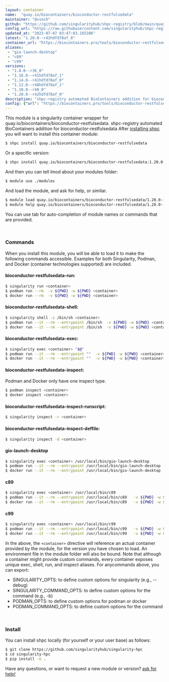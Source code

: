 ```yaml
---
layout: container
name:  "quay.io/biocontainers/bioconductor-restfulsedata"
maintainer: "@vsoch"
github: "https://github.com/singularityhub/shpc-registry/blob/main/quay.io/biocontainers/bioconductor-restfulsedata/container.yaml"
config_url: "https://raw.githubusercontent.com/singularityhub/shpc-registry/main/quay.io/biocontainers/bioconductor-restfulsedata/container.yaml"
updated_at: "2023-07-07 03:47:03.165386"
latest: "1.20.0--r42hdfd78af_0"
container_url: "https://biocontainers.pro/tools/bioconductor-restfulsedata"
aliases:
 - "gio-launch-desktop"
 - "c89"
 - "c99"
versions:
 - "1.8.0--r36_0"
 - "1.16.0--r41hdfd78af_1"
 - "1.14.0--r41hdfd78af_0"
 - "1.12.0--r40hdfd78af_1"
 - "1.10.0--r40_0"
 - "1.20.0--r42hdfd78af_0"
description: "shpc-registry automated BioContainers addition for bioconductor-restfulsedata"
config: {"url": "https://biocontainers.pro/tools/bioconductor-restfulsedata", "maintainer": "@vsoch", "description": "shpc-registry automated BioContainers addition for bioconductor-restfulsedata", "latest": {"1.20.0--r42hdfd78af_0": "sha256:c5c2af004089f82b7812400a38f1f73ce72ac9f7a8843b83e60f19802c3b1766"}, "tags": {"1.8.0--r36_0": "sha256:e550024320b43792b27cb2c4096d5d2b8d3f07202cb9c499b35091239934f09e", "1.16.0--r41hdfd78af_1": "sha256:30145d46542439afda78fa66d3a7111baf8f03f330818525c5c945d6784cba14", "1.14.0--r41hdfd78af_0": "sha256:2fac5163e72eebd0101c50c806f6816c54d32785b81f659ef6d54f252fcbeaf5", "1.12.0--r40hdfd78af_1": "sha256:9dde939121fd0f8377aaf73ac26bbc23ee80160dc6bfd91d41bc5b325f207919", "1.10.0--r40_0": "sha256:a015804680950b30ec4be1a920cc9bd05148dc5fe13f0a50b07c0d8729804c4f", "1.20.0--r42hdfd78af_0": "sha256:c5c2af004089f82b7812400a38f1f73ce72ac9f7a8843b83e60f19802c3b1766"}, "docker": "quay.io/biocontainers/bioconductor-restfulsedata", "aliases": {"gio-launch-desktop": "/usr/local/bin/gio-launch-desktop", "c89": "/usr/local/bin/c89", "c99": "/usr/local/bin/c99"}}
---
```


This module is a singularity container wrapper for quay.io/biocontainers/bioconductor-restfulsedata.
shpc-registry automated BioContainers addition for bioconductor-restfulsedata
After [installing shpc](#install) you will want to install this container module:


```bash
$ shpc install quay.io/biocontainers/bioconductor-restfulsedata
```

Or a specific version:

```bash
$ shpc install quay.io/biocontainers/bioconductor-restfulsedata:1.20.0--r42hdfd78af_0
```

And then you can tell lmod about your modules folder:

```bash
$ module use ./modules
```

And load the module, and ask for help, or similar.

```bash
$ module load quay.io/biocontainers/bioconductor-restfulsedata/1.20.0--r42hdfd78af_0
$ module help quay.io/biocontainers/bioconductor-restfulsedata/1.20.0--r42hdfd78af_0
```

You can use tab for auto-completion of module names or commands that are provided.

<br>

### Commands

When you install this module, you will be able to load it to make the following commands accessible.
Examples for both Singularity, Podman, and Docker (container technologies supported) are included.

#### bioconductor-restfulsedata-run:

```bash
$ singularity run <container>
$ podman run --rm  -v ${PWD} -w ${PWD} <container>
$ docker run --rm  -v ${PWD} -w ${PWD} <container>
```

#### bioconductor-restfulsedata-shell:

```bash
$ singularity shell -s /bin/sh <container>
$ podman run --it --rm --entrypoint /bin/sh  -v ${PWD} -w ${PWD} <container>
$ docker run --it --rm --entrypoint /bin/sh  -v ${PWD} -w ${PWD} <container>
```

#### bioconductor-restfulsedata-exec:

```bash
$ singularity exec <container> "$@"
$ podman run --it --rm --entrypoint ""  -v ${PWD} -w ${PWD} <container> "$@"
$ docker run --it --rm --entrypoint ""  -v ${PWD} -w ${PWD} <container> "$@"
```

#### bioconductor-restfulsedata-inspect:

Podman and Docker only have one inspect type.

```bash
$ podman inspect <container>
$ docker inspect <container>
```

#### bioconductor-restfulsedata-inspect-runscript:

```bash
$ singularity inspect -r <container>
```

#### bioconductor-restfulsedata-inspect-deffile:

```bash
$ singularity inspect -d <container>
```


#### gio-launch-desktop

```bash
$ singularity exec <container> /usr/local/bin/gio-launch-desktop
$ podman run --it --rm --entrypoint /usr/local/bin/gio-launch-desktop   -v ${PWD} -w ${PWD} <container> -c " $@"
$ docker run --it --rm --entrypoint /usr/local/bin/gio-launch-desktop   -v ${PWD} -w ${PWD} <container> -c " $@"
```


#### c89

```bash
$ singularity exec <container> /usr/local/bin/c89
$ podman run --it --rm --entrypoint /usr/local/bin/c89   -v ${PWD} -w ${PWD} <container> -c " $@"
$ docker run --it --rm --entrypoint /usr/local/bin/c89   -v ${PWD} -w ${PWD} <container> -c " $@"
```


#### c99

```bash
$ singularity exec <container> /usr/local/bin/c99
$ podman run --it --rm --entrypoint /usr/local/bin/c99   -v ${PWD} -w ${PWD} <container> -c " $@"
$ docker run --it --rm --entrypoint /usr/local/bin/c99   -v ${PWD} -w ${PWD} <container> -c " $@"
```



In the above, the `<container>` directive will reference an actual container provided
by the module, for the version you have chosen to load. An environment file in the
module folder will also be bound. Note that although a container
might provide custom commands, every container exposes unique exec, shell, run, and
inspect aliases. For anycommands above, you can export:

 - SINGULARITY_OPTS: to define custom options for singularity (e.g., --debug)
 - SINGULARITY_COMMAND_OPTS: to define custom options for the command (e.g., -b)
 - PODMAN_OPTS: to define custom options for podman or docker
 - PODMAN_COMMAND_OPTS: to define custom options for the command

<br>

### Install

You can install shpc locally (for yourself or your user base) as follows:

```bash
$ git clone https://github.com/singularityhub/singularity-hpc
$ cd singularity-hpc
$ pip install -e .
```

Have any questions, or want to request a new module or version? [ask for help!](https://github.com/singularityhub/singularity-hpc/issues)